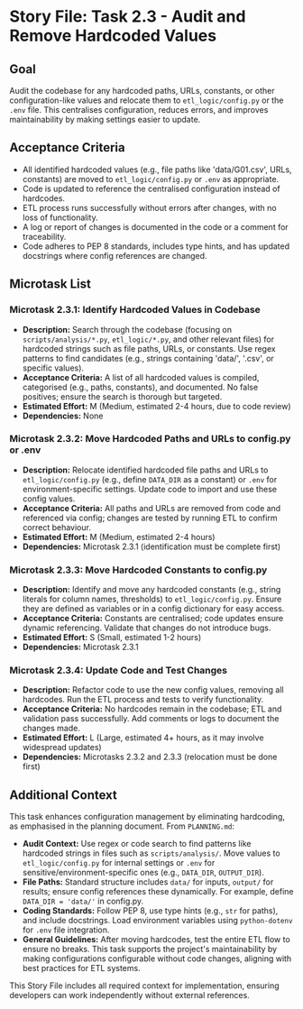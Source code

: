 # Story File: Task 2.3 - Audit and Remove Hardcoded Values

## Goal
Audit the codebase for any hardcoded paths, URLs, constants, or other configuration-like values and relocate them to `etl_logic/config.py` or the `.env` file. This centralises configuration, reduces errors, and improves maintainability by making settings easier to update.

## Acceptance Criteria
- All identified hardcoded values (e.g., file paths like 'data/G01.csv', URLs, constants) are moved to `etl_logic/config.py` or `.env` as appropriate.
- Code is updated to reference the centralised configuration instead of hardcodes.
- ETL process runs successfully without errors after changes, with no loss of functionality.
- A log or report of changes is documented in the code or a comment for traceability.
- Code adheres to PEP 8 standards, includes type hints, and has updated docstrings where config references are changed.

## Microtask List

### Microtask 2.3.1: Identify Hardcoded Values in Codebase
- **Description:** Search through the codebase (focusing on `scripts/analysis/*.py`, `etl_logic/*.py`, and other relevant files) for hardcoded strings such as file paths, URLs, or constants. Use regex patterns to find candidates (e.g., strings containing 'data/', '.csv', or specific values).
- **Acceptance Criteria:** A list of all hardcoded values is compiled, categorised (e.g., paths, constants), and documented. No false positives; ensure the search is thorough but targeted.
- **Estimated Effort:** M (Medium, estimated 2-4 hours, due to code review)
- **Dependencies:** None

### Microtask 2.3.2: Move Hardcoded Paths and URLs to config.py or .env
- **Description:** Relocate identified hardcoded file paths and URLs to `etl_logic/config.py` (e.g., define `DATA_DIR` as a constant) or `.env` for environment-specific settings. Update code to import and use these config values.
- **Acceptance Criteria:** All paths and URLs are removed from code and referenced via config; changes are tested by running ETL to confirm correct behaviour.
- **Estimated Effort:** M (Medium, estimated 2-4 hours)
- **Dependencies:** Microtask 2.3.1 (identification must be complete first)

### Microtask 2.3.3: Move Hardcoded Constants to config.py
- **Description:** Identify and move any hardcoded constants (e.g., string literals for column names, thresholds) to `etl_logic/config.py`. Ensure they are defined as variables or in a config dictionary for easy access.
- **Acceptance Criteria:** Constants are centralised; code updates ensure dynamic referencing. Validate that changes do not introduce bugs.
- **Estimated Effort:** S (Small, estimated 1-2 hours)
- **Dependencies:** Microtask 2.3.1

### Microtask 2.3.4: Update Code and Test Changes
- **Description:** Refactor code to use the new config values, removing all hardcodes. Run the ETL process and tests to verify functionality.
- **Acceptance Criteria:** No hardcodes remain in the codebase; ETL and validation pass successfully. Add comments or logs to document the changes made.
- **Estimated Effort:** L (Large, estimated 4+ hours, as it may involve widespread updates)
- **Dependencies:** Microtasks 2.3.2 and 2.3.3 (relocation must be done first)

## Additional Context
This task enhances configuration management by eliminating hardcoding, as emphasised in the planning document. From `PLANNING.md`:
- **Audit Context:** Use regex or code search to find patterns like hardcoded strings in files such as `scripts/analysis/`. Move values to `etl_logic/config.py` for internal settings or `.env` for sensitive/environment-specific ones (e.g., `DATA_DIR`, `OUTPUT_DIR`).
- **File Paths:** Standard structure includes `data/` for inputs, `output/` for results; ensure config references these dynamically. For example, define `DATA_DIR = 'data/'` in config.py.
- **Coding Standards:** Follow PEP 8, use type hints (e.g., `str` for paths), and include docstrings. Load environment variables using `python-dotenv` for `.env` file integration.
- **General Guidelines:** After moving hardcodes, test the entire ETL flow to ensure no breaks. This task supports the project's maintainability by making configurations configurable without code changes, aligning with best practices for ETL systems.

This Story File includes all required context for implementation, ensuring developers can work independently without external references.